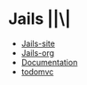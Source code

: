 # Jails ||\\|

- [Jails-site](//jails-org.github.io/Jails)
- [Jails-org](//github.com/jails-org)
- [Documentation](//jails-org.github.io/Jails/docs/)
- [todomvc](//jails-org.github.io/Jails/todomvc)


